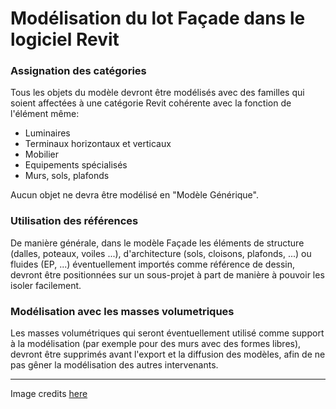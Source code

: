 # Modélisation du lot Façade dans le logiciel Revit

### Assignation des catégories

Tous les objets du modèle devront être modélisés avec des familles qui soient affectées à une catégorie Revit cohérente avec la fonction de l'élément même: 

* Luminaires
* Terminaux horizontaux et verticaux
* Mobilier
* Equipements spécialisés
* Murs, sols, plafonds

Aucun objet ne devra être modélisé en "Modèle Générique". 

### Utilisation des références 

De manière générale, dans le modèle Façade les éléments de structure (dalles, poteaux, voiles ...), d'architecture (sols, cloisons, plafonds, ...) ou fluides (EP, ...) éventuellement importés comme référence de dessin, devront être positionnées sur un sous-projet à part de manière à pouvoir les isoler facilement. 

### Modélisation avec les masses volumetriques

Les masses volumétriques qui seront éventuellement utilisé comme support à la modélisation (par exemple pour des murs avec des formes libres), devront être supprimés avant l'export et la diffusion des modèles, afin de ne pas gêner la modélisation des autres intervenants. 

 ---

Image credits [here ](/CREDITS.md)

